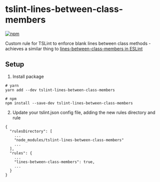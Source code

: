 # tslint-lines-between-class-members
[![npm](https://img.shields.io/npm/dm/tslint-lines-between-class-members.svg)](https://www.npmjs.com/package/tslint-lines-between-class-members) 

Custom rule for TSLint to enforce blank lines between class methods - achieves a similar thing to [lines-between-class-members in ESLint](https://github.com/eslint/eslint/blob/master/docs/rules/lines-between-class-members.md)

## Setup
1. Install package

```
# yarn
yarn add --dev tslint-lines-between-class-members

# npm
npm install --save-dev tslint-lines-between-class-members
```
2. Update your tslint.json config file, adding the new rules directory and rule

```
{
  "rulesDirectory": [
    ...
    "node_modules/tslint-lines-between-class-members"
    ...
  ],
  "rules": {
    ...
    "lines-between-class-members": true,
    ...
  }
}
  


